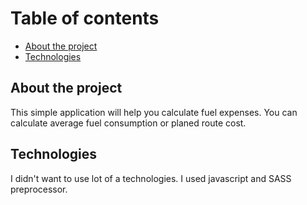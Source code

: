 # Table of contents
* [About the project](#about-the-project)
* [Technologies](#technologies)

## About the project
This simple application will help you calculate fuel expenses.
You can calculate average fuel consumption or planed route cost.

## Technologies
I didn't want to use lot of a technologies.
I used javascript and SASS preprocessor. 
